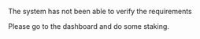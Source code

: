 The system has not been able to verify the requirements

Please go to the dashboard and do some staking.
